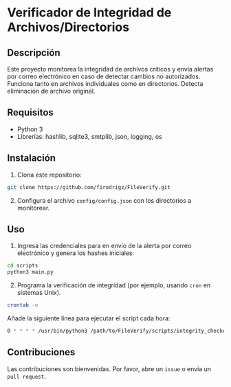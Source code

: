# Verificador de Integridad de Archivos/Directorios

## Descripción
Este proyecto monitorea la integridad de archivos críticos y envía alertas por correo electrónico en caso de detectar cambios no autorizados. Funciona tanto en archivos individuales como en directorios. Detecta eliminación de archivo original.

## Requisitos
- Python 3
- Librerías: hashlib, sqlite3, smtplib, json, logging, os

## Instalación
1. Clona este repositorio:

``` bash 
git clone https://github.com/firodrigz/FileVerify.git
```

2. Configura el archivo `config/config.json` con los directorios a monitorear.

## Uso
1. Ingresa las credenciales para en envío de la alerta por correo electrónico y genera los hashes iniciales:

``` bash 
cd scripts
python3 main.py
```

2. Programa la verificación de integridad (por ejemplo, usando `cron` en sistemas Unix).

``` bash 
crontab -e
```

Añade la siguiente línea para ejecutar el script cada hora:

``` bash 
0 * * * * /usr/bin/python3 /path/to/FileVerify/scripts/integrity_checker.py
```

## Contribuciones
Las contribuciones son bienvenidas. Por favor, abre un `issue` o envía un `pull request`.


